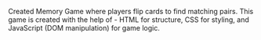 Created Memory Game where players flip cards to find matching pairs. This game is created with the help of - HTML for structure, CSS for styling, and JavaScript (DOM manipulation) for game logic.
